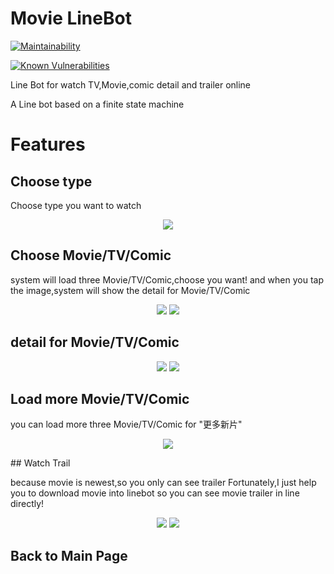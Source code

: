 # Movie LineBot

[![Maintainability](https://api.codeclimate.com/v1/badges/dc7fa47fcd809b99d087/maintainability)](https://codeclimate.com/github/NCKU-CCS/TOC-Project-2020/maintainability)

[![Known Vulnerabilities](https://snyk.io/test/github/NCKU-CCS/TOC-Project-2020/badge.svg)](https://snyk.io/test/github/NCKU-CCS/TOC-Project-2020)

Line Bot for watch TV,Movie,comic detail and trailer online

A Line bot based on a finite state machine

# Features

## Choose type

Choose type you want to watch

<p align=center>
    <img src="feature/mainPage.jpg">
</p>

## Choose Movie/TV/Comic

system will load three Movie/TV/Comic,choose you want!
and when you tap the image,system will show the detail for Movie/TV/Comic

<p align=center>
    <img src="feature/mvoie.jpg">
    <img src="feature/tv.jpg">
</p>

## detail for Movie/TV/Comic

<p align=center>
    <img src="feature/detail.jpg">
    <img src="feature/detail2.jpg">
</p>

## Load more Movie/TV/Comic

you can load more three Movie/TV/Comic for "更多新片"

<p align=center>
    <img src="feature/loadmore.jpg">
</p>
## Watch Trail

because movie is newest,so you only can see trailer
Fortunately,I just help you to download movie into linebot
so you can see movie trailer in line directly!

<p align=center>
    <img src="feature/trailer.jpg">
    <img src="feature/mp4.jpg">
</p>

## Back to Main Page
